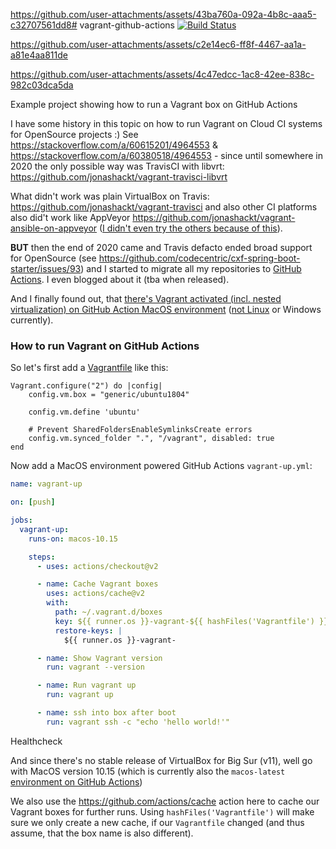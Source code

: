 https://github.com/user-attachments/assets/43ba760a-092a-4b8c-aaa5-c32707561dd8# vagrant-github-actions
[![Build Status](https://github.com/jonashackt/vagrant-github-actions/workflows/vagrant-up/badge.svg)](https://github.com/jonashackt/vagrant-github-actions/actions)

https://github.com/user-attachments/assets/c2e14ec6-ff8f-4467-aa1a-a81e4aa811de

https://github.com/user-attachments/assets/4c47edcc-1ac8-42ee-838c-982c03dca5da

Example project showing how to run a Vagrant box on GitHub Actions


I have some history in this topic on how to run Vagrant on Cloud CI systems for OpenSource projects :) See https://stackoverflow.com/a/60615201/4964553 & https://stackoverflow.com/a/60380518/4964553 - since until somewhere in 2020 the only possible way was TravisCI with libvrt: https://github.com/jonashackt/vagrant-travisci-libvrt

What didn't work was plain VirtualBox on Travis: https://github.com/jonashackt/vagrant-travisci and also other CI platforms also did't work like AppVeyor https://github.com/jonashackt/vagrant-ansible-on-appveyor ([I didn't even try the others because of this](https://stackoverflow.com/questions/31828555/using-vagrant-on-cloud-ci-services)).

__BUT__ then the end of 2020 came and Travis defacto ended broad support for OpenSource (see https://github.com/codecentric/cxf-spring-boot-starter/issues/93) and I started to migrate all my repositories to [GitHub Actions](https://github.com/features/actions). I even blogged about it (tba when released).

And I finally found out, that [there's Vagrant activated (incl. nested virtualization) on GitHub Action MacOS environment](https://github.com/actions/virtual-environments/issues/433) ([not Linux](https://github.com/actions/virtual-environments/issues/183) or Windows currently).

### How to run Vagrant on GitHub Actions

So let's first add a [Vagrantfile](Vagrantfile) like this:

```
Vagrant.configure("2") do |config|
    config.vm.box = "generic/ubuntu1804"

    config.vm.define 'ubuntu'

    # Prevent SharedFoldersEnableSymlinksCreate errors
    config.vm.synced_folder ".", "/vagrant", disabled: true
end
```

Now add a MacOS environment powered GitHub Actions `vagrant-up.yml`:

```yaml
name: vagrant-up

on: [push]

jobs:
  vagrant-up:
    runs-on: macos-10.15

    steps:
      - uses: actions/checkout@v2

      - name: Cache Vagrant boxes
        uses: actions/cache@v2
        with:
          path: ~/.vagrant.d/boxes
          key: ${{ runner.os }}-vagrant-${{ hashFiles('Vagrantfile') }}
          restore-keys: |
            ${{ runner.os }}-vagrant-

      - name: Show Vagrant version
        run: vagrant --version

      - name: Run vagrant up
        run: vagrant up

      - name: ssh into box after boot
        run: vagrant ssh -c "echo 'hello world!'"

```

Healthcheck

And since there's no stable release of VirtualBox for Big Sur (v11), well go with MacOS version 10.15 (which is currently also the `macos-latest` [environment on GitHub Actions](https://github.com/actions/virtual-environments))

We also use the https://github.com/actions/cache action here to cache our Vagrant boxes for further runs. Using `hashFiles('Vagrantfile')` will make sure we only create a new cache, if our `Vagrantfile` changed (and thus assume, that the box name is also different).


